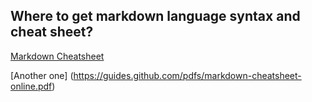 ## Where to get markdown language syntax and cheat sheet?

[Markdown Cheatsheet](https://github.com/adam-p/markdown-here/wiki/Markdown-Cheatsheet)

[Another one]
(https://guides.github.com/pdfs/markdown-cheatsheet-online.pdf)